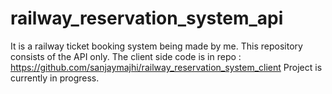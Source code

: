 # railway_reservation_system_api

It is a railway ticket booking system being made by me.
This repository consists of the API only.
The client side code is in repo : https://github.com/sanjaymajhi/railway_reservation_system_client
Project is currently in progress.

